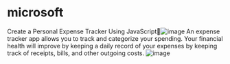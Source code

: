 # microsoft
Create a Personal Expense Tracker Using JavaScript![image](https://github.com/DINKY9162/microsoft/assets/129613782/59c05b68-8315-44dd-93f4-f70d1ec26e6f)
An expense tracker app allows you to track and categorize your spending. Your financial health will improve by keeping a daily record of your expenses by keeping track of receipts, bills, and other outgoing costs.
![image](https://github.com/DINKY9162/microsoft/assets/129613782/3c3903dd-9a44-4b92-a63a-5ee6dd518031)

